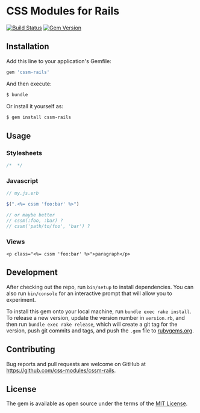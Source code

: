 # CSS Modules for Rails

[![Build Status](https://travis-ci.org/tomasc/cssm-rails.svg)](https://travis-ci.org/tomasc/cssm-rails) [![Gem Version](https://badge.fury.io/rb/cssm-rails.svg)](http://badge.fury.io/rb/cssm-rails)

## Installation

Add this line to your application's Gemfile:

```ruby
gem 'cssm-rails'
```

And then execute:

```sh
$ bundle
```

Or install it yourself as:

```sh
$ gem install cssm-rails
```

## Usage

### Stylesheets

```css
/*  */
```

### Javascript

```js
// my.js.erb

$(".<%= cssm 'foo:bar' %>")

// or maybe better
// cssm(:foo, :bar) ?
// cssm('path/to/foo', 'bar') ?
```

### Views

```erb
<p class="<%= cssm 'foo:bar' %>">paragraph</p>
```

## Development

After checking out the repo, run `bin/setup` to install dependencies. You can also run `bin/console` for an interactive prompt that will allow you to experiment.

To install this gem onto your local machine, run `bundle exec rake install`. To release a new version, update the version number in `version.rb`, and then run `bundle exec rake release`, which will create a git tag for the version, push git commits and tags, and push the `.gem` file to [rubygems.org](https://rubygems.org).

## Contributing

Bug reports and pull requests are welcome on GitHub at https://github.com/css-modules/cssm-rails.

## License

The gem is available as open source under the terms of the [MIT License](http://opensource.org/licenses/MIT).
